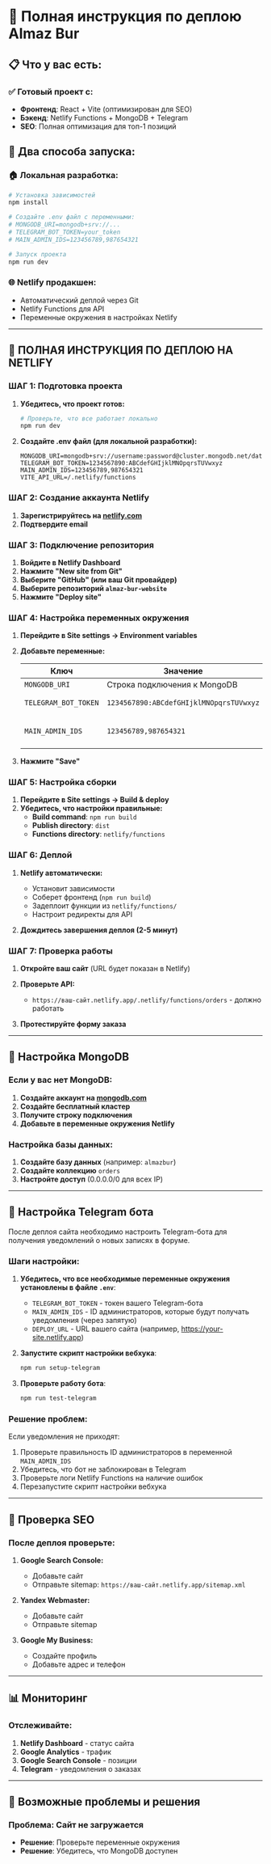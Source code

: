# 🚀 Полная инструкция по деплою Almaz Bur

## 📋 Что у вас есть:

### ✅ **Готовый проект с:**

- **Фронтенд**: React + Vite (оптимизирован для SEO)
- **Бэкенд**: Netlify Functions + MongoDB + Telegram
- **SEO**: Полная оптимизация для топ-1 позиций

## 🎯 **Два способа запуска:**

### 🏠 **Локальная разработка:**

```bash
# Установка зависимостей
npm install

# Создайте .env файл с переменными:
# MONGODB_URI=mongodb+srv://...
# TELEGRAM_BOT_TOKEN=your_token
# MAIN_ADMIN_IDS=123456789,987654321

# Запуск проекта
npm run dev
```

### 🌐 **Netlify продакшен:**

- Автоматический деплой через Git
- Netlify Functions для API
- Переменные окружения в настройках Netlify

---

## 🚀 **ПОЛНАЯ ИНСТРУКЦИЯ ПО ДЕПЛОЮ НА NETLIFY**

### **ШАГ 1: Подготовка проекта**

1. **Убедитесь, что проект готов:**

   ```bash
   # Проверьте, что все работает локально
   npm run dev
   ```

2. **Создайте .env файл (для локальной разработки):**
   ```env
   MONGODB_URI=mongodb+srv://username:password@cluster.mongodb.net/database_name
   TELEGRAM_BOT_TOKEN=1234567890:ABCdefGHIjklMNOpqrsTUVwxyz
   MAIN_ADMIN_IDS=123456789,987654321
   VITE_API_URL=/.netlify/functions
   ```

### **ШАГ 2: Создание аккаунта Netlify**

1. **Зарегистрируйтесь на [netlify.com](https://netlify.com)**
2. **Подтвердите email**

### **ШАГ 3: Подключение репозитория**

1. **Войдите в Netlify Dashboard**
2. **Нажмите "New site from Git"**
3. **Выберите "GitHub" (или ваш Git провайдер)**
4. **Выберите репозиторий `almaz-bur-website`**
5. **Нажмите "Deploy site"**

### **ШАГ 4: Настройка переменных окружения**

1. **Перейдите в Site settings → Environment variables**
2. **Добавьте переменные:**

   | Ключ                 | Значение                                | Описание                           |
   | -------------------- | --------------------------------------- | ---------------------------------- |
   | `MONGODB_URI`        | Строка подключения к MongoDB            |
   | `TELEGRAM_BOT_TOKEN` | `1234567890:ABCdefGHIjklMNOpqrsTUVwxyz` | Токен Telegram бота                |
   | `MAIN_ADMIN_IDS`     | `123456789,987654321`                   | ID администраторов (через запятую) |

3. **Нажмите "Save"**

### **ШАГ 5: Настройка сборки**

1. **Перейдите в Site settings → Build & deploy**
2. **Убедитесь, что настройки правильные:**
   - **Build command**: `npm run build`
   - **Publish directory**: `dist`
   - **Functions directory**: `netlify/functions`

### **ШАГ 6: Деплой**

1. **Netlify автоматически:**

   - Установит зависимости
   - Соберет фронтенд (`npm run build`)
   - Задеплоит функции из `netlify/functions/`
   - Настроит редиректы для API

2. **Дождитесь завершения деплоя (2-5 минут)**

### **ШАГ 7: Проверка работы**

1. **Откройте ваш сайт** (URL будет показан в Netlify)
2. **Проверьте API:**

   - `https://ваш-сайт.netlify.app/.netlify/functions/orders` - должно работать

3. **Протестируйте форму заказа**

---

## 🔧 **Настройка MongoDB**

### **Если у вас нет MongoDB:**

1. **Создайте аккаунт на [mongodb.com](https://mongodb.com)**
2. **Создайте бесплатный кластер**
3. **Получите строку подключения**
4. **Добавьте в переменные окружения Netlify**

### **Настройка базы данных:**

1. **Создайте базу данных** (например: `almazbur`)
2. **Создайте коллекцию** `orders`
3. **Настройте доступ** (0.0.0.0/0 для всех IP)

---

## 📱 **Настройка Telegram бота**

После деплоя сайта необходимо настроить Telegram-бота для получения уведомлений о новых записях в форуме.

### Шаги настройки:

1. **Убедитесь, что все необходимые переменные окружения установлены в файле `.env`**:

   - `TELEGRAM_BOT_TOKEN` - токен вашего Telegram-бота
   - `MAIN_ADMIN_IDS` - ID администраторов, которые будут получать уведомления (через запятую)
   - `DEPLOY_URL` - URL вашего сайта (например, https://your-site.netlify.app)

2. **Запустите скрипт настройки вебхука**:

   ```bash
   npm run setup-telegram
   ```

3. **Проверьте работу бота**:
   ```bash
   npm run test-telegram
   ```

### Решение проблем:

Если уведомления не приходят:

1. Проверьте правильность ID администраторов в переменной `MAIN_ADMIN_IDS`
2. Убедитесь, что бот не заблокирован в Telegram
3. Проверьте логи Netlify Functions на наличие ошибок
4. Перезапустите скрипт настройки вебхука

---

## 🎯 **Проверка SEO**

### **После деплоя проверьте:**

1. **Google Search Console:**

   - Добавьте сайт
   - Отправьте sitemap: `https://ваш-сайт.netlify.app/sitemap.xml`

2. **Yandex Webmaster:**

   - Добавьте сайт
   - Отправьте sitemap

3. **Google My Business:**
   - Создайте профиль
   - Добавьте адрес и телефон

---

## 📊 **Мониторинг**

### **Отслеживайте:**

1. **Netlify Dashboard** - статус сайта
2. **Google Analytics** - трафик
3. **Google Search Console** - позиции
4. **Telegram** - уведомления о заказах

---

## 🚨 **Возможные проблемы и решения**

### **Проблема: Сайт не загружается**

- **Решение**: Проверьте переменные окружения
- **Решение**: Убедитесь, что MongoDB доступен
